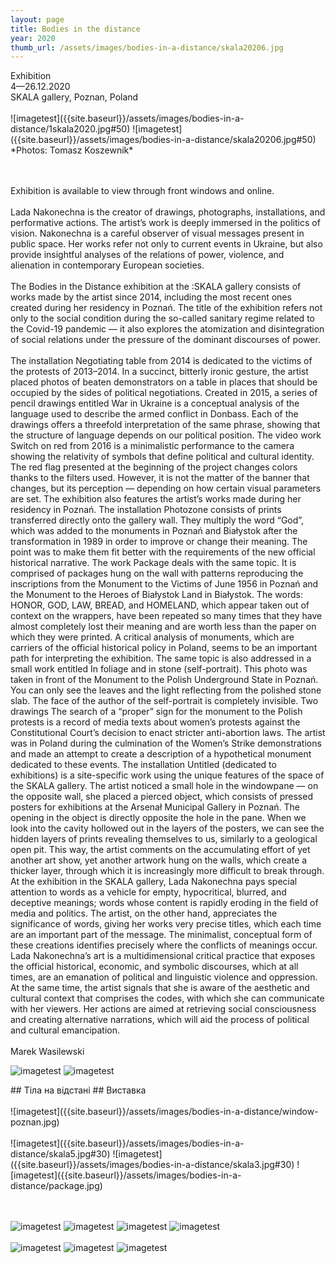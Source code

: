 ```yaml
---
layout: page
title: Bodies in the distance
year: 2020
thumb_url: /assets/images/bodies-in-a-distance/skala20206.jpg
---
```


<section markdown="1" class="EN">
Exhibition
<br>
4—26.12.2020 <br>
SKALA gallery, Poznan, Poland

<br>
<br>
![imagetest]({{site.baseurl}}/assets/images/bodies-in-a-distance/1skala2020.jpg#50)
![imagetest]({{site.baseurl}}/assets/images/bodies-in-a-distance/skala20206.jpg#50)
<br>
*Photos: Tomasz Koszewnik*

<br><br>
Exhibition is available to view through front windows and online.
<br><br>
Lada Nakonechna is the creator of drawings, photographs, installations, and performative actions. The artist’s work is deeply immersed in the politics of vision. Nakonechna is a careful observer of visual messages present in public space. Her works refer not only to current events in Ukraine, but also provide insightful analyses of the relations of power, violence, and alienation in contemporary European societies.
<br><br>
The Bodies in the Distance exhibition at the :SKALA gallery consists of works made by the artist since 2014, including the most recent ones created during her residency in Poznań. The title of the exhibition refers not only to the social condition during the so-called sanitary regime related to the Covid-19 pandemic — it also explores the atomization and disintegration of social relations under the pressure of the dominant discourses of power.
<br><br>
The installation Negotiating table from 2014 is dedicated to the victims of the protests of 2013–2014. In a succinct, bitterly ironic gesture, the artist placed photos of beaten demonstrators on a table in places that should be occupied by the sides of political negotiations. Created in 2015, a series of pencil drawings entitled War in Ukraine is a conceptual analysis of the language used to describe the armed conflict in Donbass. Each of the drawings offers a threefold interpretation of the same phrase, showing that the structure of language depends on our political position. The video work Switch on red from 2016 is a minimalistic performance to the camera showing the relativity of symbols that define political and cultural identity. The red flag presented at the beginning of the project changes colors thanks to the filters used. However, it is not the matter of the banner that changes, but its perception — depending on how certain visual parameters are set.
The exhibition also features the artist’s works made during her residency in Poznań. The installation  Photozone consists of prints transferred directly onto the gallery wall. They multiply the word “God”, which was added to the monuments in Poznań and Białystok after the transformation in 1989 in order to improve or change their meaning. The point was to make them fit better with the requirements of the new official historical narrative. The work Package deals with the same topic. It is comprised of packages hung on the wall with patterns reproducing the inscriptions from the Monument to the Victims of June 1956 in Poznań and the Monument to the Heroes of Białystok Land in Białystok. The words: HONOR, GOD, LAW, BREAD, and HOMELAND, which appear taken out of context on the wrappers, have been repeated so many times that they have almost completely lost their meaning and are worth less than the paper on which they were printed. A critical analysis of monuments, which are carriers of the official historical policy in Poland, seems to be an important path for interpreting the exhibition. The same topic is also addressed in a small work entitled In foliage and in stone (self-portrait). This photo was taken in front of the Monument to the Polish Underground State in Poznań. You can only see the leaves and the light reflecting from the polished stone slab. The face of the author of the self-portrait is completely invisible. Two drawings The search of a “proper” sign for the monument to the Polish protests is a record of media texts about women’s protests against the Constitutional Court’s decision to enact stricter anti-abortion laws. The artist was in Poland during the culmination of the Women’s Strike demonstrations and made an attempt to create a description of a hypothetical monument dedicated to these events. The installation Untitled (dedicated to exhibitions) is a site-specific work using the unique features of the space of the SKALA gallery. The artist noticed a small hole in the windowpane — on the opposite wall, she placed a pierced object, which consists of pressed posters for exhibitions at the Arsenał Municipal Gallery in Poznań. The opening in the object is directly opposite the hole in the pane. When we look into the cavity hollowed out in the layers of the posters, we can see the hidden layers of prints revealing themselves to us, similarly to a geological open pit. This way, the artist comments on the accumulating effort of yet another art show, yet another artwork hung on the walls, which create a thicker layer, through which it is increasingly more difficult to break through.
At the exhibition in the SKALA gallery, Lada Nakonechna pays special attention to words as a vehicle for empty, hypocritical, blurred, and deceptive meanings; words whose content is rapidly eroding in the field of media and politics. The artist, on the other hand, appreciates the significance of words, giving her works very precise titles, which each time are an important part of the message.
The minimalist, conceptual form of these creations identifies precisely where the conflicts of meanings occur. Lada Nakonechna’s art is a multidimensional critical practice that exposes the official historical, economic, and symbolic discourses, which at all times, are an emanation of political and linguistic violence and oppression.
At the same time, the artist signals that she is aware of the aesthetic and cultural context that comprises the codes, with which she can communicate with her viewers. Her actions are aimed at retrieving social consciousness and creating alternative narrations, which will aid the process of political and cultural emancipation.
<br><br>
Marek Wasilewski


![imagetest]({{site.baseurl}}/assets/images/bodies-in-a-distance/autoportreit.jpg)
![imagetest]({{site.baseurl}}/assets/images/bodies-in-a-distance/negotiation-table.jpg)


</section>

<section markdown="1" class="UKR">
## Тіла на відстані ##
Виставка
<br><br>
![imagetest]({{site.baseurl}}/assets/images/bodies-in-a-distance/window-poznan.jpg)
<br><br>
![imagetest]({{site.baseurl}}/assets/images/bodies-in-a-distance/skala5.jpg#30)
![imagetest]({{site.baseurl}}/assets/images/bodies-in-a-distance/skala3.jpg#30)
![imagetest]({{site.baseurl}}/assets/images/bodies-in-a-distance/package.jpg)


<br><br>
![imagetest]({{site.baseurl}}/assets/images/bodies-in-a-distance/dedicated0.jpg)
![imagetest]({{site.baseurl}}/assets/images/bodies-in-a-distance/dedicated.jpg)
![imagetest]({{site.baseurl}}/assets/images/bodies-in-a-distance/dedicated1.jpg#50)
![imagetest]({{site.baseurl}}/assets/images/bodies-in-a-distance/dedicated2.jpg#50)
<br><br>
![imagetest]({{site.baseurl}}/assets/images/bodies-in-a-distance/skala8.jpg)
![imagetest]({{site.baseurl}}/assets/images/bodies-in-a-distance/pol-protests.jpg)
![imagetest]({{site.baseurl}}/assets/images/bodies-in-a-distance/pol-protests2.jpg)




</section>